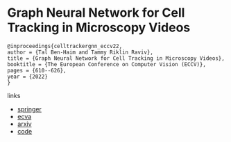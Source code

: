 # Graph Neural Network for Cell Tracking in Microscopy Videos

```
@inproceedings{celltrackergnn_eccv22,
author = {Tal Ben-Haim and Tammy Riklin Raviv},
title = {Graph Neural Network for Cell Tracking in Microscopy Videos},
booktitle = {The European Conference on Computer Vision (ECCV)},
pages = {610--626},
year = {2022}
}
```

links
- [springer](https://link.springer.com/chapter/10.1007/978-3-031-19803-8_36)
- [ecva](https://www.ecva.net/papers/eccv_2022/papers_ECCV/html/5297_ECCV_2022_paper.php)
- [arxiv](https://arxiv.org/abs/2202.04731)
- [code](https://github.com/talbenha/cell-tracker-gnn)
